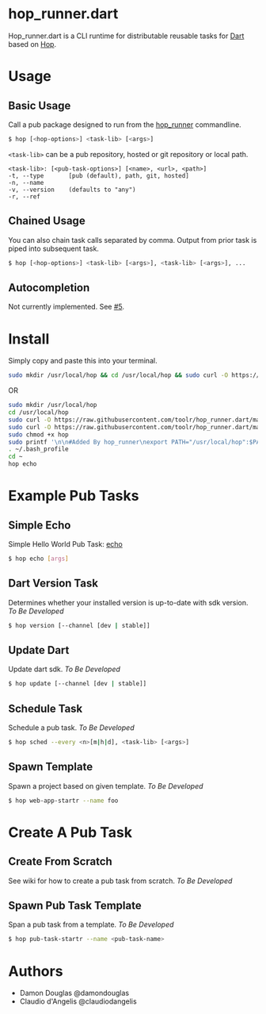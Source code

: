 hop_runner.dart
===============
Hop_runner.dart is a CLI runtime for distributable reusable tasks for [Dart](https://www.dartlang.org) based on [Hop](https://github.com/dart-lang/hop).

# Usage

## Basic Usage
Call a pub package designed to run from the [hop_runner](https://github.com/toolr/hop_runner.dart) commandline.
```bash
$ hop [<hop-options>] <task-lib> [<args>]
```

`<task-lib>` can be a pub repository, hosted or git repository or local path.
```
<task-lib>: [<pub-task-options>] [<name>, <url>, <path>]
-t, --type       [pub (default), path, git, hosted]                                                                                                                                                
-n, --name
-v, --version    (defaults to "any")
-r, --ref 
```

## Chained Usage
You can also chain task calls separated by comma.  Output from prior task is piped into subsequent task.
```bash
$ hop [<hop-options>] <task-lib> [<args>], <task-lib> [<args>], ...
```

## Autocompletion
Not currently implemented.  See [#5](https://github.com/toolr/hop_runner.dart/issues/5).

# Install
Simply copy and paste this into your terminal.
```bash
sudo mkdir /usr/local/hop && cd /usr/local/hop && sudo curl -O https://raw.githubusercontent.com/toolr/hop_runner.dart/master/hop && sudo curl -O https://raw.githubusercontent.com/toolr/hop_runner.dart/master/bin/hopsnapshot && sudo chmod +x hop && sudo printf '\n\n#Added By hop_runner\nexport PATH="/usr/local/hop":$PATH' >> ~/.bash_profile && . ~/.bash_profile && cd ~ && echo "Running: hop echo" && echo "First time takes a while..." && hop echo
```
OR
```bash
sudo mkdir /usr/local/hop
cd /usr/local/hop
sudo curl -O https://raw.githubusercontent.com/toolr/hop_runner.dart/master/hop
sudo curl -O https://raw.githubusercontent.com/toolr/hop_runner.dart/master/bin/hopsnapshot
sudo chmod +x hop
sudo printf '\n\n#Added By hop_runner\nexport PATH="/usr/local/hop":$PATH' >> ~/.bash_profile
. ~/.bash_profile
cd ~
hop echo
```

# Example Pub Tasks

## Simple Echo
Simple Hello World Pub Task: [echo](http://pub.dartlang.org/packages/echo)
```bash
$ hop echo [args]
```
## Dart Version Task
Determines whether your installed version is up-to-date with sdk version. *To Be Developed*
```bash
$ hop version [--channel [dev | stable]]
```

## Update Dart
Update dart sdk. *To Be Developed*
```bash
$ hop update [--channel [dev | stable]]
```

## Schedule Task
Schedule a pub task. *To Be Developed*
```bash
$ hop sched --every <n>[m|h|d], <task-lib> [<args>]
```

## Spawn Template
Spawn a project based on given template. *To Be Developed*
```bash
$ hop web-app-startr --name foo
```

# Create A Pub Task

## Create From Scratch
See wiki for how to create a pub task from scratch. *To Be Developed*

## Spawn Pub Task Template
Span a pub task from a template.  *To Be Developed*
```bash
$ hop pub-task-startr --name <pub-task-name>
```

# Authors

* Damon Douglas @damondouglas
* Claudio d'Angelis @claudiodangelis
